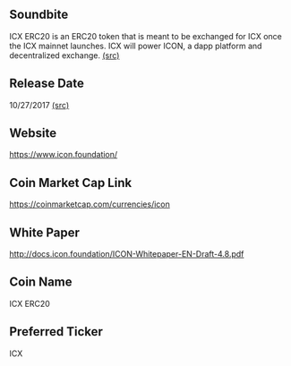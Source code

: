 ## Soundbite

ICX ERC20 is an ERC20 token that is meant to be exchanged for ICX once the ICX mainnet launches. ICX will power ICON, a dapp platform and decentralized exchange. [(src)](https://www.reddit.com/r/helloicon/comments/7l5r4a/erc20_to_mainnet_token_explantion_please/)

## Release Date

10/27/2017 [(src)](https://coinmarketcap.com/currencies/icon)

## Website

https://www.icon.foundation/

## Coin Market Cap Link

https://coinmarketcap.com/currencies/icon

## White Paper

http://docs.icon.foundation/ICON-Whitepaper-EN-Draft-4.8.pdf

## Coin Name

ICX ERC20 

## Preferred Ticker

ICX

